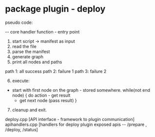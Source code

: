 # package plugin - deploy


pseudo code:

-- core handler function - entry point

1. start script -> manifest as input
2. read the file
3. parse the manifest
4. generate graph
5. print all nodes and paths

path 1: all success
path 2: failure 1
path 3: failure 2

6. execute:
 - start with first node on the graph - stored somewhere.
 while(not end node) {
    do action - get result
    - get next node (pass result)
 }

7. cleanup and exit.

deploy.cpp [API interface - framework to plugin communication]
apihandlers.cpp [handlers for deploy plugin exposed apis -- /prepare , /deploy, /status]
